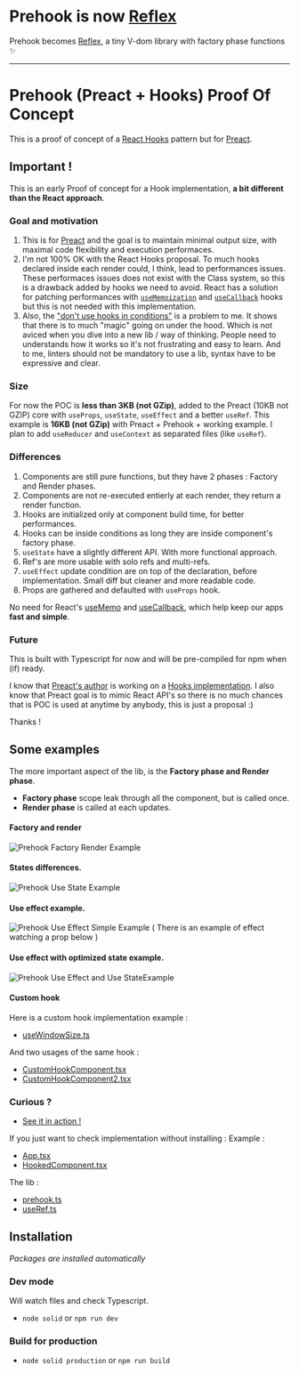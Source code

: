 # Prehook is now [Reflex](https://github.com/zouloux/reflex)


Prehook becomes [Reflex](https://github.com/zouloux/reflex), a tiny V-dom library with factory phase functions ✨


---


# Prehook (Preact + Hooks) Proof Of Concept
This is a proof of concept of a [React Hooks](https://reactjs.org/docs/hooks-reference.html) pattern but for [Preact](https://preactjs.com/).

## Important !
This is an early Proof of concept for a Hook implementation, **a bit different than the React approach**.

### Goal and motivation
1. This is for [Preact](https://preactjs.com/) and the goal is to maintain minimal output size, with maximal code flexibility and execution performaces.
2. I'm not 100% OK with the React Hooks proposal. To much hooks declared inside each render could, I think, lead to performances issues. These performaces issues does not exist with the Class system, so this is a drawback added by hooks we need to avoid.
React has a solution for patching performances with [`useMemoization`](https://reactjs.org/docs/hooks-reference.html#usememo) and [`useCallback`](https://reactjs.org/docs/hooks-reference.html#usecallback) hooks but this is not needed with this implementation.
3. Also, the ["don't use hooks in conditions"](https://youtu.be/dpw9EHDh2bM?t=1942) is a problem to me. It shows that there is to much "magic" going on under the hood. Which is not aviced when you dive into a new lib / way of thinking. People need to understands how it works so it's not frustrating and easy to learn. And to me, linters should not be mandatory to use a lib, syntax have to be expressive and clear.

### Size
For now the POC is **less than 3KB (not GZip)**, added to the Preact (10KB not GZIP) core with `useProps`, `useState`, `useEffect` and a better `useRef`.
This example is **16KB (not GZip)** with Preact + Prehook + working example.
I plan to add `useReducer` and `useContext` as separated files (like `useRef`).

### Differences
1. Components are still pure functions, but they have 2 phases : Factory and Render phases.
2. Components are not re-executed entierly at each render, they return a render function.
3. Hooks are initialized only at component build time, for better performances.
4. Hooks can be inside conditions as long they are inside component's factory phase.
5. `useState` have a slightly different API. With more functional approach.
6. Ref's are more usable with solo refs and multi-refs.
7. `useEffect` update condition are on top of the declaration, before implementation. Small diff but cleaner and more readable code.
8. Props are gathered and defaulted with `useProps` hook.

No need for React's [useMemo](https://reactjs.org/docs/hooks-reference.html#usememo) and [useCallback](https://reactjs.org/docs/hooks-reference.html#usecallback), which help keep our apps **fast and simple**.

### Future
This is built with Typescript for now and will be pre-compiled for npm when (if) ready.

I know that [Preact's author](https://github.com/developit) is working on a [Hooks implementation](https://twitter.com/_developit/status/1057426596779450368).
I also know that Preact goal is to mimic React API's so there is no much chances that is POC is used at anytime by anybody, this is just a proposal :)

Thanks !


## Some examples

The more important aspect of the lib, is the **Factory phase and Render phase**.
- **Factory phase** scope leak through all the component, but is called once.
- **Render phase** is called at each updates.

#### Factory and render
![Prehook Factory Render Example](img/1-prehook-factory-render.png)

#### States differences.
![Prehook Use State Example](img/2-prehook-use-state.png)

#### Use effect example.
![Prehook Use Effect Simple Example](img/3-prehook-use-effect-simple.png)
( There is an example of effect watching a prop below )

#### Use effect with optimized state example.
![Prehook Use Effect and Use StateExample](img/4-prehook-use-effect-use-state.png)

#### Custom hook

Here is a custom hook implementation example :
- [useWindowSize.ts](https://github.com/zouloux/prehook-proof-of-concept/blob/master/src/useWindowSize.ts)

And two usages of the same hook :
- [CustomHookComponent.tsx](https://github.com/zouloux/prehook-proof-of-concept/blob/master/src/CustomHookComponent.tsx)
- [CustomHookComponent2.tsx](https://github.com/zouloux/prehook-proof-of-concept/blob/master/src/CustomHookComponent2.tsx)


### Curious ?

- [See it in action !](https://zouloux.github.io/prehook-proof-of-concept/)

If you just want to check implementation without installing :
Example :
- [App.tsx](https://github.com/zouloux/prehook-proof-of-concept/blob/master/src/App.tsx)
- [HookedComponent.tsx](https://github.com/zouloux/prehook-proof-of-concept/blob/master/src/HookedComponent.tsx)

The lib :
- [prehook.ts](https://github.com/zouloux/prehook-proof-of-concept/blob/master/lib/prehook/prehook.ts)
- [useRef.ts](https://github.com/zouloux/prehook-proof-of-concept/blob/master/lib/prehook/useRef.ts)



## Installation

*Packages are installed automatically*

### Dev mode
Will watch files and check Typescript.
- `node solid` or `npm run dev`

### Build for production
- `node solid production` or `npm run build`
